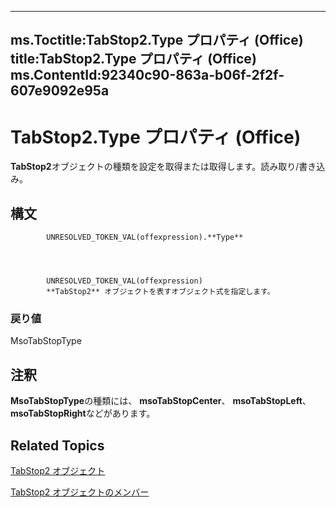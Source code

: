 

---
ms.Toctitle:TabStop2.Type プロパティ (Office)
title:TabStop2.Type プロパティ (Office)
ms.ContentId:92340c90-863a-b06f-2f2f-607e9092e95a
---
# TabStop2.Type プロパティ (Office)




**TabStop2**オブジェクトの種類を設定を取得または取得します。読み取り/書き込み。

## 構文

            UNRESOLVED_TOKEN_VAL(offexpression).**Type**




            UNRESOLVED_TOKEN_VAL(offexpression)
            **TabStop2** オブジェクトを表すオブジェクト式を指定します。

### 戻り値
MsoTabStopType





## 注釈
**MsoTabStopType**の種類には、 **msoTabStopCenter**、 **msoTabStopLeft**、 **msoTabStopRight**などがあります。



## Related Topics

[TabStop2 オブジェクト](fee461a9-684b-e6c2-a74a-d0aa161d0d9c.md)

[TabStop2 オブジェクトのメンバー](e917b4b4-3df3-93a1-3cf8-ce65edc5f18e.md)




